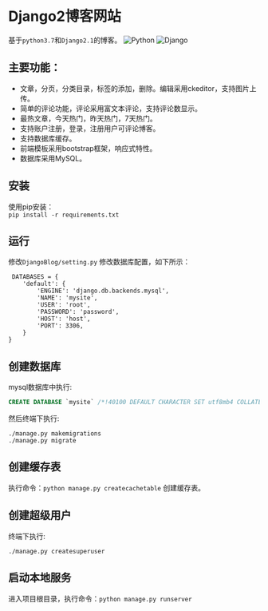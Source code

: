 # Django2博客网站

基于`python3.7`和`Django2.1`的博客。 
![Python](https://img.shields.io/badge/Python-3.x-519dd9.svg)
![Django](https://img.shields.io/badge/Django-2.x-519dd9.svg)

## 主要功能：
- 文章，分页，分类目录，标签的添加，删除。编辑采用ckeditor，支持图片上传。
- 简单的评论功能，评论采用富文本评论，支持评论数显示。
- 最热文章，今天热门，昨天热门，7天热门。
- 支持账户注册，登录，注册用户可评论博客。
- 支持数据库缓存。
- 前端模板采用bootstrap框架，响应式特性。
- 数据库采用MySQL。

## 安装
使用pip安装：  
`pip install -r requirements.txt`

## 运行
 修改`DjangoBlog/setting.py` 修改数据库配置，如下所示：

     DATABASES = {
        'default': {
            'ENGINE': 'django.db.backends.mysql',
            'NAME': 'mysite',
            'USER': 'root',
            'PASSWORD': 'password',
            'HOST': 'host',
            'PORT': 3306,
        }
    }

## 创建数据库
mysql数据库中执行:
```sql
CREATE DATABASE `mysite` /*!40100 DEFAULT CHARACTER SET utf8mb4 COLLATE utf8mb4_unicode_ci */;
```
 然后终端下执行:

    ./manage.py makemigrations
    ./manage.py migrate

## 创建缓存表
执行命令：```python manage.py createcachetable``` 创建缓存表。

## 创建超级用户
 终端下执行:

    ./manage.py createsuperuser
    
## 启动本地服务
进入项目根目录，执行命令：```python manage.py runserver```
